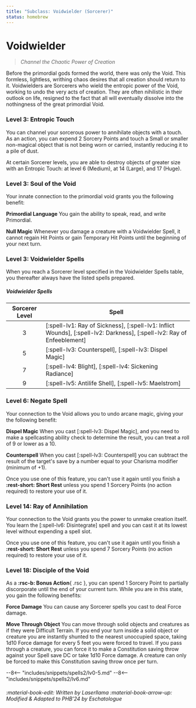 ```yaml
---
title: "Subclass: Voidwielder (Sorcerer)"
status: homebrew
---
```


<p style="display:none">
Channel the Chaotic Power of Creation
</p>

# Voidwielder

> *Channel the Chaotic Power of Creation*

Before the primordial gods formed the world, there was only the Void. This formless, lightless, writhing chaos desires that all creation should return to it. Voidwielders are Sorcerers who wield the entropic power of the Void, working to undo the very acts of creation. They are often nihilistic in their outlook on life, resigned to the fact that all will eventually dissolve into the nothingness of the great primordial Void.

### Level 3: Entropic Touch

You can channel your sorcerous power to annihilate objects with a touch. As an action, you can expend 2 Sorcery Points and touch a Small or smaller non-magical object that is not being worn or carried, instantly reducing it to a pile of dust.

At certain Sorcerer levels, you are able to destroy objects of greater size with an Entropic Touch: at level 6 (Medium), at 14 (Large), and 17 (Huge).

### Level 3: Soul of the Void

Your innate connection to the primordial void grants you the following benefit: 

**Primordial Language**  You gain the ability to speak, read, and write Primordial.

**Null Magic**  Whenever you damage a creature with a Voidwielder Spell, it cannot regain Hit Points or gain Temporary Hit Points until the beginning of your next turn.

### Level 3: Voidwielder Spells

When you reach a Sorcerer level specified in the Voidwielder Spells table, you thereafter always have the listed spells prepared.

##### Voidwielder Spells
| Sorcerer Level | Spell |
|:-:|---|
| 3 | [:spell-lv1: Ray of Sickness], [:spell-lv1: Inflict Wounds], [:spell-lv2: Darkness], [:spell-lv2: Ray of Enfeeblement] |
| 5 | [:spell-lv3: Counterspell], [:spell-lv3: Dispel Magic] |
| 7 | [:spell-lv4: Blight], [:spell-lv4: Sickening Radiance] |
| 9 | [:spell-lv5: Antilife Shell], [:spell-lv5: Maelstrom] |

### Level 6: Negate Spell

Your connection to the Void allows you to undo arcane magic, giving your the following benefit:

**Dispel Magic**  When you cast [:spell-lv3: Dispel Magic], and you need to make a spellcasting ability check to determine the result, you can treat a roll of 9 or lower as a 10.

**Counterspell**  When you cast [:spell-lv3: Counterspell] you can subtract the result of the target's save by a number equal to your Charisma modifier (minimum of +1).

Once you use one of this feature, you can't use it again until you finish a **:rest-short: Short Rest** unless you spend 1 Sorcery Points (no action required) to restore your use of it.

### Level 14: Ray of Annihilation

Your connection to the Void grants you the power to unmake creation itself. You learn the [:spell-lv6: Disintegrate] spell and you can cast it at its lowest level without expending a spell slot.

Once you use one of this feature, you can't use it again until you finish a **:rest-short: Short Rest** unless you spend 7 Sorcery Points (no action required) to restore your use of it.

### Level 18: Disciple of the Void

As a **:rsc-b: Bonus Action**{ .rsc }, you can spend 1 Sorcery Point to partially discorporate until the end of your current turn. While you are in this state, you gain the following benefits:

**Force Damage**  You can cause any Sorcerer spells you cast to deal Force damage.

**Move Through Object**  You can move through solid objects and creatures as if they were Difficult Terrain. If you end your turn inside a solid object or creature you are instantly shunted to the nearest unoccupied space, taking 1d10 Force damage for every 5 feet you were forced to travel. If you pass through a creature, you can force it to make a Constitution saving throw against your Spell save DC or take 1d10 Force damage. A creature can only be forced to make this Constitution saving throw once per turn.

--8<-- "includes/snippets/spells2/lv0-5.md"
--8<-- "includes/snippets/spells2/lv6.md"

###### :material-book-edit: Written by *Laserllama* :material-book-arrow-up: Modified & Adapted to PHB'24 by *Eschatologue*